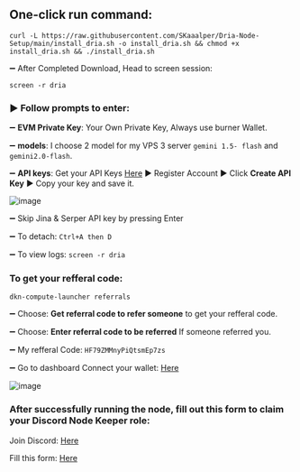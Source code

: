 ## One-click run command:
```
curl -L https://raw.githubusercontent.com/SKaaalper/Dria-Node-Setup/main/install_dria.sh -o install_dria.sh && chmod +x install_dria.sh && ./install_dria.sh
```
➖ After Completed Download, Head to screen session:
```
screen -r dria
```

### ▶️ Follow prompts to enter:

➖ **EVM Private Key**: Your Own Private Key, Always use burner Wallet.

➖ **models**: I choose 2 model for my VPS 3 server `gemini 1.5- flash` and `gemini2.0-flash`.

➖ **API keys**: Get your API Keys [Here](https://aistudio.google.com/app/apikey) ▶️ Register Account ▶️ Click **Create API Key** ▶️ Copy your key and save it.

![image](https://github.com/user-attachments/assets/50768b54-aca9-4008-835b-79f3e05db524)

➖ Skip Jina & Serper API key by pressing Enter

➖ To detach: `Ctrl+A then D`

➖ To view logs: `screen -r dria`


### To get your refferal code:
```
dkn-compute-launcher referrals
```
➖ Choose: **Get referral code to refer someone** to get your refferal code.

➖ Choose: **Enter referral code to be referred** If someone referred you. 

➖ My refferal Code: `HF79ZMMnyPiQtsmEp7zs`

➖ Go to dashboard Connect your wallet: [Here](https://dria.co/edge-ai/my-node)

![image](https://github.com/user-attachments/assets/557620f9-32c1-4d36-a222-120fb5b62af3)

### After successfully running the node, fill out this form to claim your Discord Node Keeper role:

Join Discord: [Here](https://discord.com/invite/dria)

Fill this form: [Here](https://form.typeform.com/to/Eav42hR3?typeform-source=www.google.com)

